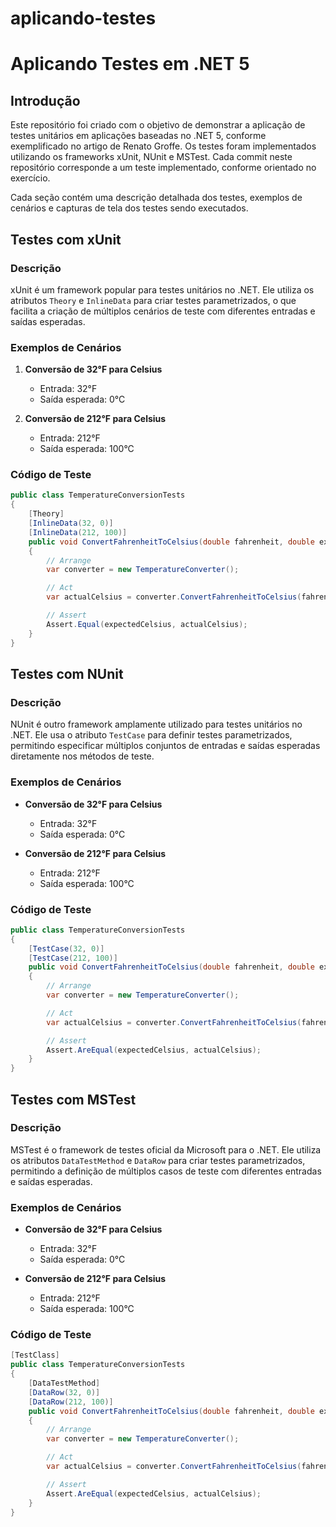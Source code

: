 # aplicando-testes

# Aplicando Testes em .NET 5

## Introdução
Este repositório foi criado com o objetivo de demonstrar a aplicação de testes unitários em aplicações baseadas no .NET 5, conforme exemplificado no artigo de Renato Groffe. Os testes foram implementados utilizando os frameworks xUnit, NUnit e MSTest. Cada commit neste repositório corresponde a um teste implementado, conforme orientado no exercício.

Cada seção contém uma descrição detalhada dos testes, exemplos de cenários e capturas de tela dos testes sendo executados.

## Testes com xUnit

### Descrição
xUnit é um framework popular para testes unitários no .NET. Ele utiliza os atributos `Theory` e `InlineData` para criar testes parametrizados, o que facilita a criação de múltiplos cenários de teste com diferentes entradas e saídas esperadas.

### Exemplos de Cenários

1. **Conversão de 32°F para Celsius**
   - Entrada: 32°F
   - Saída esperada: 0°C

2. **Conversão de 212°F para Celsius**
   - Entrada: 212°F
   - Saída esperada: 100°C

### Código de Teste

```csharp
public class TemperatureConversionTests
{
    [Theory]
    [InlineData(32, 0)]
    [InlineData(212, 100)]
    public void ConvertFahrenheitToCelsius(double fahrenheit, double expectedCelsius)
    {
        // Arrange
        var converter = new TemperatureConverter();

        // Act
        var actualCelsius = converter.ConvertFahrenheitToCelsius(fahrenheit);

        // Assert
        Assert.Equal(expectedCelsius, actualCelsius);
    }
} 

```

## Testes com NUnit

### Descrição
NUnit é outro framework amplamente utilizado para testes unitários no .NET. Ele usa o atributo `TestCase` para definir testes parametrizados, permitindo especificar múltiplos conjuntos de entradas e saídas esperadas diretamente nos métodos de teste.

### Exemplos de Cenários

- **Conversão de 32°F para Celsius**
  - Entrada: 32°F
  - Saída esperada: 0°C

- **Conversão de 212°F para Celsius**
  - Entrada: 212°F
  - Saída esperada: 100°C

### Código de Teste

```csharp
public class TemperatureConversionTests
{
    [TestCase(32, 0)]
    [TestCase(212, 100)]
    public void ConvertFahrenheitToCelsius(double fahrenheit, double expectedCelsius)
    {
        // Arrange
        var converter = new TemperatureConverter();

        // Act
        var actualCelsius = converter.ConvertFahrenheitToCelsius(fahrenheit);

        // Assert
        Assert.AreEqual(expectedCelsius, actualCelsius);
    }
}
```


## Testes com MSTest

### Descrição
MSTest é o framework de testes oficial da Microsoft para o .NET. Ele utiliza os atributos `DataTestMethod` e `DataRow` para criar testes parametrizados, permitindo a definição de múltiplos casos de teste com diferentes entradas e saídas esperadas.

### Exemplos de Cenários

- **Conversão de 32°F para Celsius**
  - Entrada: 32°F
  - Saída esperada: 0°C

- **Conversão de 212°F para Celsius**
  - Entrada: 212°F
  - Saída esperada: 100°C

### Código de Teste

```csharp
[TestClass]
public class TemperatureConversionTests
{
    [DataTestMethod]
    [DataRow(32, 0)]
    [DataRow(212, 100)]
    public void ConvertFahrenheitToCelsius(double fahrenheit, double expectedCelsius)
    {
        // Arrange
        var converter = new TemperatureConverter();

        // Act
        var actualCelsius = converter.ConvertFahrenheitToCelsius(fahrenheit);

        // Assert
        Assert.AreEqual(expectedCelsius, actualCelsius);
    }
}
```
